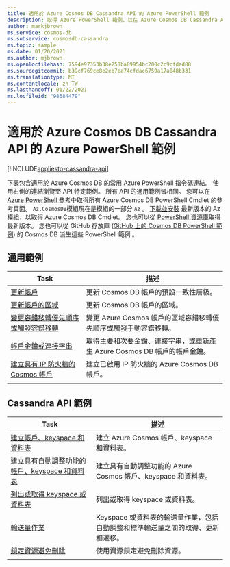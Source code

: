 ```yaml
---
title: 適用於 Azure Cosmos DB Cassandra API 的 Azure PowerShell 範例
description: 取得 Azure PowerShell 範例，以在 Azure Cosmos DB Cassandra API 中執行各種常見工作
author: markjbrown
ms.service: cosmos-db
ms.subservice: cosmosdb-cassandra
ms.topic: sample
ms.date: 01/20/2021
ms.author: mjbrown
ms.openlocfilehash: 7594e97353b38e258ba89954bc200c2c9cfdad88
ms.sourcegitcommit: b39cf769ce8e2eb7ea74cfdac6759a17a048b331
ms.translationtype: MT
ms.contentlocale: zh-TW
ms.lasthandoff: 01/22/2021
ms.locfileid: "98684479"
---
```

# <a name="azure-powershell-samples-for-azure-cosmos-db-cassandra-api"></a>適用於 Azure Cosmos DB Cassandra API 的 Azure PowerShell 範例
[!INCLUDE[appliesto-cassandra-api](includes/appliesto-cassandra-api.md)]

下表包含適用於 Azure Cosmos DB 的常用 Azure PowerShell 指令碼連結。 使用右側的連結瀏覽至 API 特定範例。 所有 API 的通用範例皆相同。 您可以在 [Azure PowerShell 參考](/powershell/module/az.cosmosdb)中取得所有 Azure Cosmos DB PowerShell Cmdlet 的參考頁面。 `Az.CosmosDB`模組現在是模組的一部分 `Az` 。 [下載並安裝](/powershell/azure/install-az-ps?preserve-view=true&view=azps-5.4.0) 最新版本的 Az 模組，以取得 Azure Cosmos DB Cmdlet。 您也可以從 [PowerShell 資源庫](https://www.powershellgallery.com/packages/Az/5.4.0)取得最新版本。 您也可以從 GitHub 存放庫 ([GitHub 上的 Cosmos DB PowerShell 範例](https://github.com/Azure/azure-docs-powershell-samples/tree/master/cosmosdb)) 的 Cosmos DB 派生這些 PowerShell 範例 。

## <a name="common-samples"></a>通用範例

|Task | 描述 |
|---|---|
|[更新帳戶](scripts/powershell/common/account-update.md?toc=%2fpowershell%2fmodule%2ftoc.json)| 更新 Cosmos DB 帳戶的預設一致性層級。 |
|[更新帳戶的區域](scripts/powershell/common/update-region.md?toc=%2fpowershell%2fmodule%2ftoc.json)| 更新 Cosmos DB 帳戶的區域。 |
|[變更容錯移轉優先順序或觸發容錯移轉](scripts/powershell/common/failover-priority-update.md?toc=%2fpowershell%2fmodule%2ftoc.json)| 變更 Azure Cosmos 帳戶的區域容錯移轉優先順序或觸發手動容錯移轉。 |
|[帳戶金鑰或連接字串](scripts/powershell/common/keys-connection-strings.md?toc=%2fpowershell%2fmodule%2ftoc.json)| 取得主要和次要金鑰、連接字串，或重新產生 Azure Cosmos DB 帳戶的帳戶金鑰。 |
|[建立具有 IP 防火牆的 Cosmos 帳戶](scripts/powershell/common/firewall-create.md?toc=%2fpowershell%2fmodule%2ftoc.json)| 建立已啟用 IP 防火牆的 Azure Cosmos DB 帳戶。 |
|||

## <a name="cassandra-api-samples"></a>Cassandra API 範例

|Task | 描述 |
|---|---|
|[建立帳戶、keyspace 和資料表](scripts/powershell/cassandra/create.md?toc=%2fpowershell%2fmodule%2ftoc.json)| 建立 Azure Cosmos 帳戶、keyspace 和資料表。 |
|[建立具有自動調整功能的帳戶、keyspace 和資料表](scripts/powershell/cassandra/autoscale.md?toc=%2fpowershell%2fmodule%2ftoc.json)| 建立具有自動調整功能的 Azure Cosmos 帳戶、keyspace 和資料表。 |
|[列出或取得 keyspace 或資料表](scripts/powershell/cassandra/list-get.md?toc=%2fpowershell%2fmodule%2ftoc.json)| 列出或取得 keyspace 或資料表。 |
|[輸送量作業](scripts/powershell/cassandra/throughput.md?toc=%2fpowershell%2fmodule%2ftoc.json)| Keyspace 或資料表的輸送量作業，包括自動調整和標準輸送量之間的取得、更新和遷移。 |
|[鎖定資源避免刪除](scripts/powershell/cassandra/lock.md?toc=%2fpowershell%2fmodule%2ftoc.json)| 使用資源鎖定避免刪除資源。 |
|||
